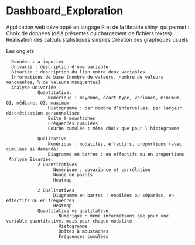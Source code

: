 # Dashboard_Exploration
Application web développé en langage R et de la librairie shiny, qui permet :
      Choix de données (déjà présentes ou chargement de fichiers textes)
      Réalisation des calculs statistiques simples
      Création des graphiques usuels

Les onglets

      Données : a importer
      Univarié : description d'une variable
      Bivariée : description du lien entre deux variables
      Informations de base (nombre de valeurs, nombre de valeurs manquantes, % de valeurs manquantes)
      Analyse Univariée :
                Quantitative:
                    Numérique : moyenne, écart-type, variance, minimum, Q1, médiane, Q3, maximum
                    Histogramme : par nombre d'intervalles, par largeur, discrétisation personnalisée
                    Boîte à moustaches
                    Fréquences cumulées
                    Courbe cumulée : même choix que pour l'histogramme

                Qualitative
                    Numérique : modalités, effectifs, proportions (avec cumulées si demandé)
                    Diagramme en barres : en effectifs ou en proportions
     Analyse Bivariée:
                2 Quantitatives
                      Numérique : covariance et corrélation
                      Nuage de points
                      Heatmap

                2 Qualitatives
                      Diagramme en barres : empilées ou séparées, en effectifs ou en fréquences
                      Heatmap
                Quantitative vs qualitative
                        Numérique : même informations que pour une variable quantitative, mais pour chaque modalité
                        Histogramme
                        Boîtes à moustaches
                        Fréquences cumulées

